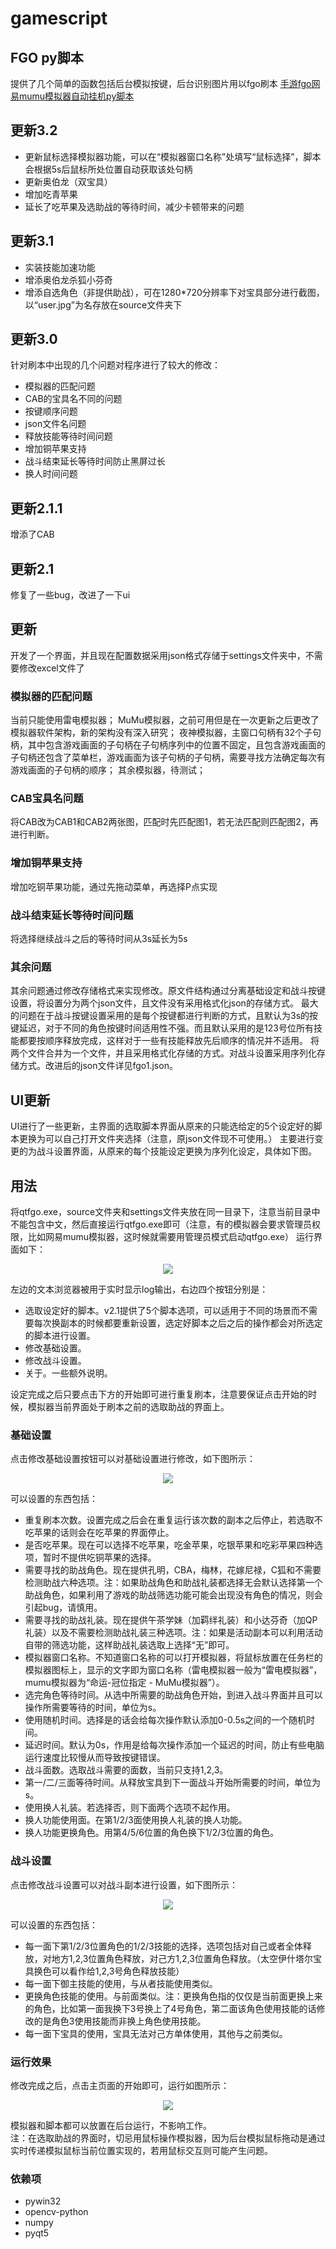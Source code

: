 # gamescript
## FGO py脚本
提供了几个简单的函数包括后台模拟按键，后台识别图片用以fgo刷本
[手游fgo网易mumu模拟器自动挂机py脚本](http://conceptclear.cn/mobilegame/2020/06/17/MobileGame-fgo-py.html)

## 更新3.2
- 更新鼠标选择模拟器功能，可以在“模拟器窗口名称”处填写“鼠标选择”，脚本会根据5s后鼠标所处位置自动获取该处句柄
- 更新奥伯龙（双宝具）
- 增加吃青苹果
- 延长了吃苹果及选助战的等待时间，减少卡顿带来的问题
## 更新3.1
- 实装技能加速功能
- 增添奥伯龙杀狐小芬奇
- 增添自选角色（非提供助战），可在1280*720分辨率下对宝具部分进行截图，以“user.jpg”为名存放在source文件夹下
## 更新3.0
针对刷本中出现的几个问题对程序进行了较大的修改：
- 模拟器的匹配问题
- CAB的宝具名不同的问题
- 按键顺序问题
- json文件名问题
- 释放技能等待时间问题
- 增加铜苹果支持
- 战斗结束延长等待时间防止黑屏过长
- 换人时间问题
## 更新2.1.1
增添了CAB
## 更新2.1
修复了一些bug，改进了一下ui     
## 更新
开发了一个界面，并且现在配置数据采用json格式存储于settings文件夹中，不需要修改excel文件了
                            
### 模拟器的匹配问题
当前只能使用雷电模拟器；
MuMu模拟器，之前可用但是在一次更新之后更改了模拟器软件架构，新的架构没有深入研究；
夜神模拟器，主窗口句柄有32个子句柄，其中包含游戏画面的子句柄在子句柄序列中的位置不固定，且包含游戏画面的子句柄还包含了菜单栏，游戏画面为该子句柄的子句柄，需要寻找方法确定每次有游戏画面的子句柄的顺序；
其余模拟器，待测试；
### CAB宝具名问题
将CAB改为CAB1和CAB2两张图，匹配时先匹配图1，若无法匹配则匹配图2，再进行判断。
### 增加铜苹果支持
增加吃铜苹果功能，通过先拖动菜单，再选择P点实现
### 战斗结束延长等待时间问题
将选择继续战斗之后的等待时间从3s延长为5s
### 其余问题
其余问题通过修改存储格式来实现修改。原文件结构通过分离基础设定和战斗按键设置，将设置分为两个json文件，且文件没有采用格式化json的存储方式。
最大的问题在于战斗按键设置采用的是每个按键都进行判断的方式，且默认为3s的按键延迟，对于不同的角色按键时间适用性不强。而且默认采用的是123号位所有技能都要按顺序释放完成，这样对于一些有技能释放先后顺序的情况并不适用。
将两个文件合并为一个文件，并且采用格式化存储的方式。对战斗设置采用序列化存储方式。改进后的json文件详见fgo1.json。
## UI更新
UI进行了一些更新，主界面的选取脚本界面从原来的只能选给定的5个设定好的脚本更换为可以自己打开文件夹选择（注意，原json文件现不可使用。）
主要进行变更的为战斗设置界面，从原来的每个技能设定更换为序列化设定，具体如下图。

## 用法
将qtfgo.exe，source文件夹和settings文件夹放在同一目录下，注意当前目录中不能包含中文，然后直接运行qtfgo.exe即可（注意，有的模拟器会要求管理员权限，比如网易mumu模拟器，这时候就需要用管理员模式启动qtfgo.exe）
运行界面如下：                                  

<div align="center"><img  src="https://github.com/conceptclear/gamescript/raw/master/image/main_ui.png"></div>     

左边的文本浏览器被用于实时显示log输出，右边四个按钮分别是：                                  

- 选取设定好的脚本。v2.1提供了5个脚本选项，可以适用于不同的场景而不需要每次换副本的时候都要重新设置，选定好脚本之后之后的操作都会对所选定的脚本进行设置。                                  
- 修改基础设置。                                  
- 修改战斗设置。                                  
- 关于。一些额外说明。                                  

设定完成之后只要点击下方的开始即可进行重复刷本，注意要保证点击开始的时候，模拟器当前界面处于刷本之前的选取助战的界面上。                                  

### 基础设置
点击修改基础设置按钮可以对基础设置进行修改，如下图所示：                                  

<div align="center"><img  src="https://github.com/conceptclear/gamescript/raw/master/image/settings_ui.png"></div>     

可以设置的东西包括：                                  

- 重复刷本次数。设置完成之后会在重复运行该次数的副本之后停止，若选取不吃苹果的话则会在吃苹果的界面停止。                                  
- 是否吃苹果。现在可以选择不吃苹果，吃金苹果，吃银苹果和吃彩苹果四种选项，暂时不提供吃铜苹果的选择。                                  
- 需要寻找的助战角色。现在提供孔明，CBA，梅林，花嫁尼禄，C狐和不需要检测助战六种选项。注：如果助战角色和助战礼装都选择无会默认选择第一个助战角色，如果利用了游戏的助战筛选功能可能会出现没有角色的情况，则会引起bug，请慎用。                                  
- 需要寻找的助战礼装。现在提供午茶学妹（加羁绊礼装）和小达芬奇（加QP礼装）以及不需要检测助战礼装三种选项。注：如果是活动副本可以利用活动自带的筛选功能，这样助战礼装选取上选择“无”即可。                                  
- 模拟器窗口名称。不知道窗口名称的可以打开模拟器，将鼠标放置在任务栏的模拟器图标上，显示的文字即为窗口名称（雷电模拟器一般为“雷电模拟器”，mumu模拟器为“命运-冠位指定 - MuMu模拟器”）。                                  
- 选完角色等待时间。从选中所需要的助战角色开始，到进入战斗界面并且可以操作所需要等待的时间，单位为s。                                  
- 使用随机时间。选择是的话会给每次操作默认添加0-0.5s之间的一个随机时间。                                  
- 延迟时间。默认为0s，作用是给每次操作添加一个延迟的时间，防止有些电脑运行速度比较慢从而导致按键错误。                                  
- 战斗面数。选取战斗需要的面数，当前只支持1,2,3。                                  
- 第一/二/三面等待时间。从释放宝具到下一面战斗开始所需要的时间，单位为s。                                  
- 使用换人礼装。若选择否，则下面两个选项不起作用。                                  
- 换人功能使用面。在第1/2/3面使用换人礼装的换人功能。                                  
- 换人功能更换角色。用第4/5/6位置的角色换下1/2/3位置的角色。                                  

### 战斗设置
点击修改战斗设置可以对战斗副本进行设置，如下图所示：                                  

<div align="center"><img  src="https://github.com/conceptclear/gamescript/raw/master/image/fight_ui.png"></div>     

可以设置的东西包括：                                  

- 每一面下第1/2/3位置角色的1/2/3技能的选择，选项包括对自己或者全体释放，对地方1,2,3位置角色释放，对己方1,2,3位置角色释放。（太空伊什塔尔宝具换色可以看作给1,2,3号角色释放技能）                                  
- 每一面下御主技能的使用，与从者技能使用类似。                                  
- 更换角色技能的使用。与前面类似。注：更换角色指的仅仅是当前面更换上来的角色，比如第一面我换下3号换上了4号角色，第二面该角色使用技能的话修改的是角色3使用技能而非换上角色使用技能。                                  
- 每一面下宝具的使用，宝具无法对己方单体使用，其他与之前类似。                                  

### 运行效果
修改完成之后，点击主页面的开始即可，运行如图所示：                                  

<div align="center"><img  src="https://github.com/conceptclear/gamescript/raw/master/image/example.png"></div>     

模拟器和脚本都可以放置在后台运行，不影响工作。                                                              
注：在选取助战的界面时，切忌用鼠标操作模拟器，因为后台模拟鼠标拖动是通过实时传递模拟鼠标当前位置实现的，若用鼠标交互则可能产生问题。                                  

### 依赖项
- pywin32
- opencv-python
- numpy
- pyqt5
